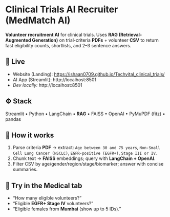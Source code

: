 # Clinical Trials AI Recruiter (MedMatch AI)

**Volunteer recruitment AI** for clinical trials. Uses **RAG (Retrieval-Augmented Generation)** on trial-criteria **PDFs** + volunteer **CSV** to return fast eligibility counts, shortlists, and 2–3 sentence answers.

## 🔗 Live
- Website (Landing): https://ishaan0709.github.io/Techvital_clinical_trials/
- AI App (Streamlit): http://localhost:8501
-  _Dev locally:_ http://localhost:8501

## ⚙️ Stack
Streamlit • Python • LangChain • **RAG** • FAISS • OpenAI • PyMuPDF (fitz) • pandas

## 🧠 How it works
1. Parse criteria **PDF** → extract: `Age between 30 and 75 years`, `Non-Small Cell Lung Cancer (NSCLC)`, `EGFR-positive (EGFR+)`, `Stage III or IV`.  
2. Chunk text → **FAISS** embeddings; query with **LangChain + OpenAI**.  
3. Filter CSV by age/gender/region/stage/biomarker; answer with concise summaries.

## 💬 Try in the Medical tab
- “How many eligible volunteers?”  
- “Eligible **EGFR+ Stage IV** volunteers?”  
- “Eligible females from **Mumbai** (show up to 5 IDs).”

